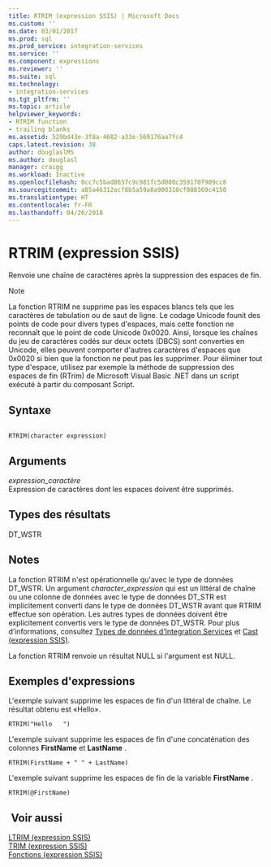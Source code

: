 ```yaml
---
title: RTRIM (expression SSIS) | Microsoft Docs
ms.custom: ''
ms.date: 03/01/2017
ms.prod: sql
ms.prod_service: integration-services
ms.service: ''
ms.component: expressions
ms.reviewer: ''
ms.suite: sql
ms.technology:
- integration-services
ms.tgt_pltfrm: ''
ms.topic: article
helpviewer_keywords:
- RTRIM function
- trailing blanks
ms.assetid: 529bd43e-3f8a-4682-a33e-569176aa7fc4
caps.latest.revision: 38
author: douglaslMS
ms.author: douglasl
manager: craigg
ms.workload: Inactive
ms.openlocfilehash: 0cc7c5bad8657c9c981fc5d080c359170f909cc8
ms.sourcegitcommit: a85a46312acf8b5a59a8a900310cf088369c4150
ms.translationtype: HT
ms.contentlocale: fr-FR
ms.lasthandoff: 04/26/2018
---
```

# <a name="rtrim-ssis-expression"></a>RTRIM (expression SSIS)
  Renvoie une chaîne de caractères après la suppression des espaces de fin.  
  
> [!NOTE]  
>  La fonction RTRIM ne supprime pas les espaces blancs tels que les caractères de tabulation ou de saut de ligne. Le codage Unicode founit des points de code pour divers types d'espaces, mais cette fonction ne reconnaît que le point de code Unicode 0x0020. Ainsi, lorsque les chaînes du jeu de caractères codés sur deux octets (DBCS) sont converties en Unicode, elles peuvent comporter d'autres caractères d'espaces que 0x0020 si bien que la fonction ne peut pas les supprimer. Pour éliminer tout type d'espace, utilisez par exemple la méthode de suppression des espaces de fin (RTrim) de Microsoft Visual Basic .NET dans un script exécuté à partir du composant Script.  
  
## <a name="syntax"></a>Syntaxe  
  
```  
  
RTRIM(character expression)  
```  
  
## <a name="arguments"></a>Arguments  
 *expression_caractère*  
 Expression de caractères dont les espaces doivent être supprimés.  
  
## <a name="result-types"></a>Types des résultats  
 DT_WSTR  
  
## <a name="remarks"></a>Notes   
 La fonction RTRIM n'est opérationnelle qu'avec le type de données DT_WSTR. Un argument *character_expression* qui est un littéral de chaîne ou une colonne de données avec le type de données DT_STR est implicitement converti dans le type de données DT_WSTR avant que RTRIM effectue son opération. Les autres types de données doivent être explicitement convertis vers le type de données DT_WSTR. Pour plus d’informations, consultez [Types de données d’Integration Services](../../integration-services/data-flow/integration-services-data-types.md) et [Cast &#40;expression SSIS&#41;](../../integration-services/expressions/cast-ssis-expression.md).  
  
 La fonction RTRIM renvoie un résultat NULL si l'argument est NULL.  
  
## <a name="expression-examples"></a>Exemples d'expressions  
 L'exemple suivant supprime les espaces de fin d'un littéral de chaîne. Le résultat obtenu est «Hello».  
  
```  
RTRIM("Hello   ")  
```  
  
 L'exemple suivant supprime les espaces de fin d'une concaténation des colonnes **FirstName** et **LastName** .  
  
```  
RTRIM(FirstName + " " + LastName)  
```  
  
 L'exemple suivant supprime les espaces de fin de la variable **FirstName** .  
  
```  
RTRIM(@FirstName)  
```  
  
## <a name="see-also"></a> Voir aussi  
 [LTRIM &#40;expression SSIS&#41;](../../integration-services/expressions/ltrim-ssis-expression.md)   
 [TRIM &#40;expression SSIS&#41;](../../integration-services/expressions/trim-ssis-expression.md)   
 [Fonctions &#40;expression SSIS&#41;](../../integration-services/expressions/functions-ssis-expression.md)  
  
  
